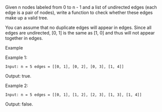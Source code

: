 Given n nodes labeled from 0 to n - 1 and a list of undirected edges (each edge is a pair of nodes), write a function to check whether these edges make up a valid tree.

You can assume that no duplicate edges will appear in edges. Since all edges are undirected, [0, 1] is the same as [1, 0] and thus will not appear together in edges.

Example

Example 1:
```
Input: n = 5 edges = [[0, 1], [0, 2], [0, 3], [1, 4]]
```
Output: true.


Example 2:
```
Input: n = 5 edges = [[0, 1], [1, 2], [2, 3], [1, 3], [1, 4]]
```
Output: false.
